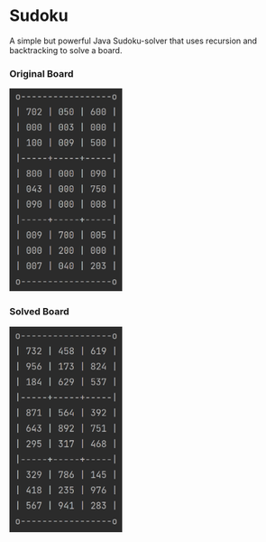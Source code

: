 # Sudoku
A simple but powerful Java Sudoku-solver that uses recursion and backtracking to solve a board.

### Original Board

<p>
  <img src="images/unsolved.png" width="200" alt="Unsolved">
</p>

### Solved Board

<p>
  <img src="images/solved.png" width="200" alt="Solved">
</p>
